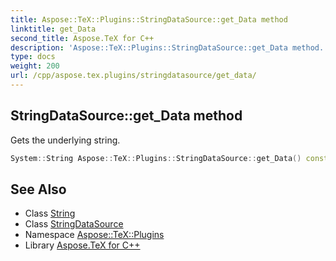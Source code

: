 ```yaml
---
title: Aspose::TeX::Plugins::StringDataSource::get_Data method
linktitle: get_Data
second_title: Aspose.TeX for C++
description: 'Aspose::TeX::Plugins::StringDataSource::get_Data method. Gets the underlying string in C++.'
type: docs
weight: 200
url: /cpp/aspose.tex.plugins/stringdatasource/get_data/
---
```

## StringDataSource::get_Data method


Gets the underlying string.

```cpp
System::String Aspose::TeX::Plugins::StringDataSource::get_Data() const
```

## See Also

* Class [String](../../../system/string/)
* Class [StringDataSource](../)
* Namespace [Aspose::TeX::Plugins](../../)
* Library [Aspose.TeX for C++](../../../)
